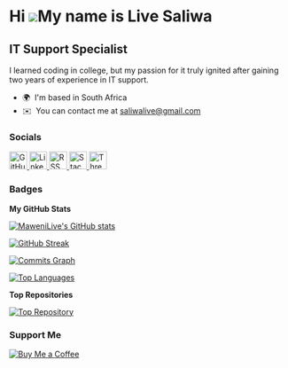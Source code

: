 Hi ![](https://user-images.githubusercontent.com/18350557/176309783-0785949b-9127-417c-8b55-ab5a4333674e.gif)My name is Live Saliwa
===================================================================================================================================

IT Support Specialist
---------------------

I learned coding in college, but my passion for it truly ignited after gaining two years of experience in IT support.

*   🌍  I'm based in South Africa
*   ✉️  You can contact me at [saliwalive@gmail.com](mailto:saliwalive@gmail.com)
### Socials  

<p align="left">  
    <a href="https://www.github.com/MaweniLive" target="_blank" rel="noreferrer">  
        <img src="https://raw.githubusercontent.com/danielcranney/readme-generator/main/public/icons/socials/github.svg" width="32" height="32" alt="GitHub" />  
    </a>  
    <a href="https://www.linkedin.com/in/livemaweni" target="_blank" rel="noreferrer">  
        <img src="https://raw.githubusercontent.com/danielcranney/readme-generator/main/public/icons/socials/linkedin.svg" width="32" height="32" alt="LinkedIn" />  
    </a>  
    <a href="https://livemaweni" target="_blank" rel="noreferrer">  
        <img src="https://raw.githubusercontent.com/danielcranney/readme-generator/main/public/icons/socials/rss.svg" width="32" height="32" alt="RSS Feed" />  
    </a>  
    <a href="https://www.stackoverflow.com/users/livemaweni" target="_blank" rel="noreferrer">  
        <img src="https://raw.githubusercontent.com/danielcranney/readme-generator/main/public/icons/socials/stackoverflow.svg" width="32" height="32" alt="Stack Overflow" />  
    </a>  
    <a href="https://www.threads.net/@livemaweni" target="_blank" rel="noreferrer">  
        <img src="https://raw.githubusercontent.com/danielcranney/readme-generator/main/public/icons/socials/threads.svg" width="32" height="32" alt="Threads" />  
    </a>  
</p>  

### Badges  

**My GitHub Stats**  

[![MaweniLive's GitHub stats](https://github-readme-stats.vercel.app/api?username=MaweniLive&show_icons=true&count_private=true&title_color=0891b2&text_color=ffffff&icon_color=0891b2&bg_color=1c1917&hide_border=true)](http://www.github.com/MaweniLive)  

[![GitHub Streak](https://github-readme-streak-stats.herokuapp.com/?user=MaweniLive&stroke=ffffff&background=1c1917&ring=0891b2&fire=0891b2&currStreakNum=ffffff&currStreakLabel=0891b2&sideNums=ffffff&sideLabels=ffffff&dates=ffffff&hide_border=true)](http://www.github.com/MaweniLive)  

[![Commits Graph](https://activity-graph.herokuapp.com/graph?username=MaweniLive&bg_color=1c1917&color=ffffff&line=0891b2&point=ffffff&area_color=1c1917&area=true&hide_border=true&custom_title=GitHub%20Commits%20Graph)](http://www.github.com/MaweniLive)  

[![Top Languages](https://github-readme-stats.vercel.app/api/top-langs/?username=MaweniLive&langs_count=10&title_color=0891b2&text_color=ffffff&icon_color=0891b2&bg_color=1c1917&hide_border=true&locale=en&custom_title=Top%20Languages)](http://www.github.com/MaweniLive)  

**Top Repositories**  

[![Top Repository](https://github-readme-stats.vercel.app/api/pin/?username=MaweniLive&repo=gh-repo-clone-MaweniLive/Datebase&title_color=0891b2&text_color=ffffff&icon_color=0891b2&bg_color=1c1917&hide_border=true&locale=en)](https://github.com/MaweniLive/gh-repo-clone-MaweniLive/Datebase)  

### Support Me  

[![Buy Me a Coffee](https://cdn.buymeacoffee.com/buttons/v2/default-yellow.png)](https://www.buymeacoffee.com/livemaweni)
